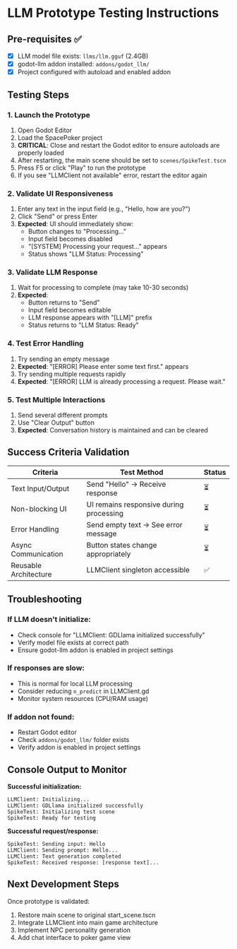 # LLM Prototype Testing Instructions

## Pre-requisites ✅
- [x] LLM model file exists: `llms/llm.gguf` (2.4GB) 
- [x] godot-llm addon installed: `addons/godot_llm/`
- [x] Project configured with autoload and enabled addon

## Testing Steps

### 1. Launch the Prototype
1. Open Godot Editor
2. Load the SpacePoker project
3. **CRITICAL**: Close and restart the Godot editor to ensure autoloads are properly loaded
4. After restarting, the main scene should be set to `scenes/SpikeTest.tscn`
5. Press F5 or click "Play" to run the prototype
6. If you see "LLMClient not available" error, restart the editor again

### 2. Validate UI Responsiveness
1. Enter any text in the input field (e.g., "Hello, how are you?")
2. Click "Send" or press Enter
3. **Expected**: UI should immediately show:
   - Button changes to "Processing..."
   - Input field becomes disabled
   - "[SYSTEM] Processing your request..." appears
   - Status shows "LLM Status: Processing"

### 3. Validate LLM Response
1. Wait for processing to complete (may take 10-30 seconds)
2. **Expected**: 
   - Button returns to "Send"
   - Input field becomes editable
   - LLM response appears with "[LLM]" prefix
   - Status returns to "LLM Status: Ready"

### 4. Test Error Handling
1. Try sending an empty message
2. **Expected**: "[ERROR] Please enter some text first." appears
3. Try sending multiple requests rapidly
4. **Expected**: "[ERROR] LLM is already processing a request. Please wait."

### 5. Test Multiple Interactions
1. Send several different prompts
2. Use "Clear Output" button
3. **Expected**: Conversation history is maintained and can be cleared

## Success Criteria Validation

| Criteria | Test Method | Status |
|----------|-------------|---------|
| Text Input/Output | Send "Hello" → Receive response | ⏳ |
| Non-blocking UI | UI remains responsive during processing | ⏳ |
| Error Handling | Send empty text → See error message | ⏳ |
| Async Communication | Button states change appropriately | ⏳ |
| Reusable Architecture | LLMClient singleton accessible | ✅ |

## Troubleshooting

### If LLM doesn't initialize:
- Check console for "LLMClient: GDLlama initialized successfully"
- Verify model file exists at correct path
- Ensure godot-llm addon is enabled in project settings

### If responses are slow:
- This is normal for local LLM processing
- Consider reducing `n_predict` in LLMClient.gd
- Monitor system resources (CPU/RAM usage)

### If addon not found:
- Restart Godot editor
- Check `addons/godot_llm/` folder exists
- Verify addon is enabled in project settings

## Console Output to Monitor

**Successful initialization:**
```
LLMClient: Initializing...
LLMClient: GDLlama initialized successfully
SpikeTest: Initializing test scene
SpikeTest: Ready for testing
```

**Successful request/response:**
```
SpikeTest: Sending input: Hello
LLMClient: Sending prompt: Hello...
LLMClient: Text generation completed
SpikeTest: Received response: [response text]...
```

## Next Development Steps

Once prototype is validated:
1. Restore main scene to original start_scene.tscn
2. Integrate LLMClient into main game architecture
3. Implement NPC personality generation
4. Add chat interface to poker game view
